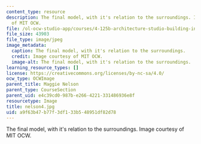 ```yaml
---
content_type: resource
description: The final model, with it's relation to the surroundings. Image courtesy
  of MIT OCW.
file: /ol-ocw-studio-app/courses/4-125b-architecture-studio-building-in-landscapes-fall-2005/a9f63b47b77f3df133b548951df82d78_nelson4.jpg
file_size: 43903
file_type: image/jpeg
image_metadata:
  caption: The final model, with it's relation to the surroundings.
  credit: Image courtesy of MIT OCW.
  image-alt: The final model, with it's relation to the surroundings.
learning_resource_types: []
license: https://creativecommons.org/licenses/by-nc-sa/4.0/
ocw_type: OCWImage
parent_title: Maggie Nelson
parent_type: CourseSection
parent_uid: e4c39cd0-987b-e266-4221-331486936e8f
resourcetype: Image
title: nelson4.jpg
uid: a9f63b47-b77f-3df1-33b5-48951df82d78
---
```

The final model, with it's relation to the surroundings. Image courtesy of MIT OCW.
